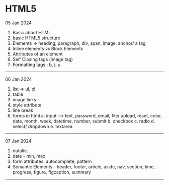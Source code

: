 # HTML5

05 Jan 2024

1. Basic about HTML
2. basic HTML5 structure
3. Elements => heading, paragraph, div, span, image, anchor/ a tag
4. Inline elements vs Block Elements
5. Attributes of an element
6. Self Closing tags (image tag)
7. Formatting tags : b, i, u

---

06 Jan 2024

1. list => ul, ol
2. table
3. image links
4. style attribute
5. line break
6. forms in html
   a. input --> text, password, email, file/ upload, reset, color, date, month, week, datetime, number, submit
   b. checkbox
   c. radio
   d. select/ dropdown
   e. textarea

---

07 Jan 2024

1. datalist
2. date - min, max
3. form attributes: autocomplete, pattern
4. Semantic Elements - header, footer, article, aside, nav, section, time, progress, figure, figcaption, summary

---
